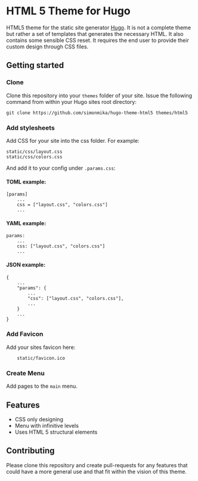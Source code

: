 # HTML 5 Theme for Hugo

HTML5 theme for the static site generator [Hugo](http://http://hugo.spf13.com).
It is not a complete theme but rather a set of templates that generates the necessary HTML. It also contains some sensible CSS reset.
It requires the end user to provide their custom design through CSS files.

## Getting started
### Clone
Clone this repository into your `themes` folder of your site. Issue the following command from within your Hugo sites root directory:

	git clone https://github.com/simonmika/hugo-theme-html5 themes/html5

### Add stylesheets
Add CSS for your site into the css folder. For example:

```
static/css/layout.css
static/css/colors.css
```

And add it to your config under `.params.css`:

#### TOML example:

```
[params]
	...
	css = ["layout.css", "colors.css"]
	...
```

#### YAML example:

```
params:
	...
	css: ["layout.css", "colors.css"]
	...
```

#### JSON example:

```
{
	...
	"params": {
		...
		"css": ["layout.css", "colors.css"],
		...
	}
	...
}
```

### Add Favicon
Add your sites favicon here:

```
	static/favicon.ico
```

### Create Menu
Add pages to the `main` menu.

## Features
 * CSS only designing
 * Menu with infinitive levels
 * Uses HTML 5 structural elements

## Contributing

Please clone this repository and create pull-requests for any features that could have a more general use and that fit within the vision of this theme.
